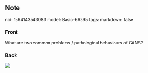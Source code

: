 ## Note
nid: 1564143543083
model: Basic-66395
tags: 
markdown: false

### Front
What are two common problems / pathological behaviours of GANS?

### Back
<img src="Screenshot%202019-07-26%20at%2014.26.28.png">
